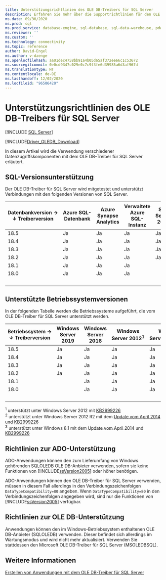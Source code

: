 ```yaml
---
title: Unterstützungsrichtlinien des OLE DB-Treibers für SQL Server
description: Erfahren Sie mehr über die Supportrichtlinien für den OLE DB-Treiber für SQL Server und darüber, welche Betriebssysteme und SQL-Datenbankversionen mit den einzelnen Treiberversionen unterstützt werden.
ms.date: 09/30/2020
ms.prod: sql
ms.prod_service: database-engine, sql-database, sql-data-warehouse, pdw
ms.reviewer: ''
ms.custom: ''
ms.technology: connectivity
ms.topic: reference
author: David-Engel
ms.author: v-daenge
ms.openlocfilehash: aa01dec4758bb91a4b05d65af372ee66c1c53672
ms.sourcegitcommit: 0e0cd9347c029e0c7c9f3fe6d39985a6d3af967d
ms.translationtype: HT
ms.contentlocale: de-DE
ms.lasthandoff: 12/02/2020
ms.locfileid: "96506420"
---
```

# <a name="support-policies-for-ole-db-driver-for-sql-server"></a>Unterstützungsrichtlinien des OLE DB-Treibers für SQL Server
[!INCLUDE [SQL Server](../../../includes/applies-to-version/sql-asdb-asdbmi-asa-pdw.md)]

[!INCLUDE[Driver_OLEDB_Download](../../../includes/driver_oledb_download.md)]

In diesem Artikel wird die Verwendung verschiedener Datenzugriffskomponenten mit dem OLE DB-Treiber für SQL Server erläutert.  

## <a name="sql-version-support"></a>SQL-Versionsunterstützung  

Der OLE DB-Treiber für SQL Server wird mitgetestet und unterstützt Verbindungen mit den folgenden Versionen von SQL Server.

| Datenbankversion&nbsp;&#8594;<br />&#8595; Treiberversion | Azure SQL-Datenbank | Azure Synapse Analytics | Verwaltete Azure SQL-Instanz | SQL Server 2019 | SQL Server 2017 | SQL Server 2016 | SQL Server 2014 | SQL Server 2012 |
|----|---|---|---|---|---|---|---|---|
|18.5|Ja|Ja|Ja|Ja|Ja|Ja|Ja|Ja|
|18.4|Ja|Ja|Ja|Ja|Ja|Ja|Ja|Ja|
|18.3|Ja|Ja|Ja|Ja|Ja|Ja|Ja|Ja|
|18.2|Ja|Ja|Ja|Ja|Ja|Ja|Ja|Ja|
|18.1|Ja|Ja|Ja|   |Ja|Ja|Ja|Ja|
|18.0|Ja|Ja|Ja|   |Ja|Ja|Ja|Ja|
| &nbsp; | &nbsp; | &nbsp; | &nbsp; | &nbsp; | &nbsp; | &nbsp; | &nbsp; | &nbsp; |

## <a name="supported-operating-system-versions"></a>Unterstützte Betriebssystemversionen  

In der folgenden Tabelle werden die Betriebssysteme aufgeführt, die vom OLE DB-Treiber für SQL Server unterstützt werden.  

| Betriebssystem&nbsp;&#8594;<br />&#8595; Treiberversion | Windows Server 2019 | Windows Server 2016 | Windows Server 2012<sup>1</sup> | Windows Server 2012 R2<sup>2</sup> | Windows 10 | Windows 8.1<sup>3</sup> |
|----|---|---|---|---|---|---|
|18.5|Ja|Ja|Ja|Ja|Ja|Ja|
|18.4|Ja|Ja|Ja|Ja|Ja|Ja|
|18.3|Ja|Ja|Ja|Ja|Ja|Ja|
|18.2|Ja|Ja|Ja|Ja|Ja|Ja|
|18.1|   |Ja|Ja|Ja|Ja|Ja|
|18.0|   |Ja|Ja|Ja|Ja|Ja|
| &nbsp; | &nbsp; | &nbsp; | &nbsp; | &nbsp; | &nbsp; | &nbsp; |

<sup>1</sup> unterstützt unter Windows Server 2012 mit [KB2999226](https://go.microsoft.com/fwlink/?linkid=2074061)  
<sup>2</sup> unterstützt unter Windows Server 2012 R2 mit dem [Update vom April 2014](https://go.microsoft.com/fwlink/?linkid=2073785) und [KB2999226](https://go.microsoft.com/fwlink/?linkid=2074061)  
<sup>3</sup> unterstützt unter Windows 8.1 mit dem [Update vom April 2014](https://go.microsoft.com/fwlink/?linkid=2073785) und [KB2999226](https://go.microsoft.com/fwlink/?linkid=2074061)  

## <a name="ado-support-policies"></a>Richtlinien zur ADO-Unterstützung  

ADO-Anwendungen können den zum Lieferumfang von Windows gehörenden SQLOLEDB OLE DB-Anbieter verwenden, sofern sie keine Funktionen von [!INCLUDE[ssVersion2005](../../../includes/ssversion2005-md.md)] oder höher benötigen.  

ADO-Anwendungen können den OLE DB-Treiber für SQL Server verwenden, müssen in diesem Fall allerdings in den Verbindungszeichenfolgen `DataTypeCompatibility=80` angeben. Wenn `DataTypeCompatibility=80` in den Verbindungszeichenfolgen angegeben wird, sind nur die Funktionen von [!INCLUDE[ssVersion2005](../../../includes/ssversion2005-md.md)] verfügbar.  

## <a name="ole-db-support-policies"></a>Richtlinien zur OLE DB-Unterstützung  

Anwendungen können den im Windows-Betriebssystem enthaltenen OLE DB-Anbieter (SQLOLEDB) verwenden. Dieser befindet sich allerdings im Wartungsmodus und wird nicht mehr aktualisiert. Verwenden Sie stattdessen den Microsoft OLE DB-Treiber für SQL Server (MSOLEDBSQL).

## <a name="see-also"></a>Weitere Informationen  

[Erstellen von Anwendungen mit dem OLE DB-Treiber für SQL Server](../../oledb/applications/building-applications-with-oledb-driver-for-sql-server.md)
